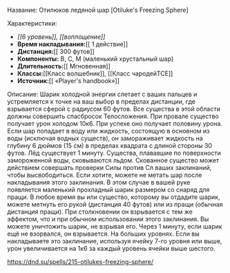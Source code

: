 Название: Отилюков ледяной шар \[Otiluke's Freezing Sphere] 

Характеристики:
- *[[6 уровень]], [[воплощение]]*
- **Время накладывания:**[[ 1 действие]]
- **Дистанция:**[[ 300 футов]]
- **Компоненты:** В, С, М (маленький хрустальный шар)
- **Длительность:**[[ Мгновенная]]
- **Классы:**[[Класс  волшебник]], [[Класс чародейTCE]]
- **Источник:**[[ «Player's handbook»]]

Описание:
Шарик холодной энергии слетает с ваших пальцев и устремляется к точке на ваш выбор в пределах дистанции, где взрывается сферой с радиусом 60 футов. Все существа в этой области должны совершить спасбросок Телосложения. При провале существо получает урон холодом 10к6. При успехе оно получает половину урона.
Если шар попадает в воду или жидкость, состоящую в основном из воды (исключая водных существ), он замораживает жидкость на глубину 6 дюймов (15 см) в пределах квадрата с длиной стороны 30 футов. Лёд существует 1 минуту. Существа, плававшие по поверхности замороженной воды, сковываются льдом. Скованное существо может действием совершать проверки Силы против Сл ваших заклинаний, чтобы высвободиться.
Если хотите, можете не метать шар после накладывания этого заклинания. В этом случае в вашей руке появляется маленький прохладный шарик размером со снаряд для пращи. В любое время вы или существо, которому вы отдадите шарик, можете метнуть его рукой (дистанция 40 футов) или из пращи (обычная дистанция пращи). При столкновении он взрывается с тем же эффектом, что и при обычном использовании этого заклинания. Вы можете уничтожить шарик, не взрывая его. Через 1 минуту, если шарик ещё не взорвался, он взрывается.
На больших уровнях. Если вы накладываете это заклинание, используя ячейку 7-го уровня или выше, урон увеличивается на 1к6 за каждый уровень ячейки выше шестого.

https://dnd.su/spells/215-otilukes-freezing-sphere/